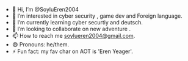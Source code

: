 - 👋 Hi, I’m @SoyluEren2004
- 👀 I’m interested in cyber security , game dev and Foreign language.
- 🌱 I’m currently learning cyber securtiy and deutsch.
- 💞️ I’m looking to collaborate on new adventure .
- 📫 How to reach me soylueren2004@gmail.com.
- 😄 Pronouns: he/them.
- ⚡ Fun fact: my fav char on AOT is 'Eren Yeager'.

<!---
SoyluEren2004/SoyluEren2004 is a ✨ special ✨ repository because its `README.md` (this file) appears on your GitHub profile.
You can click the Preview link to take a look at your changes.
--->
